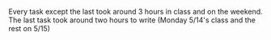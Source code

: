 Every task except the last took around 3 hours in class and on the weekend. The last task took around two hours to write (Monday 5/14's class and the rest on
5/15)